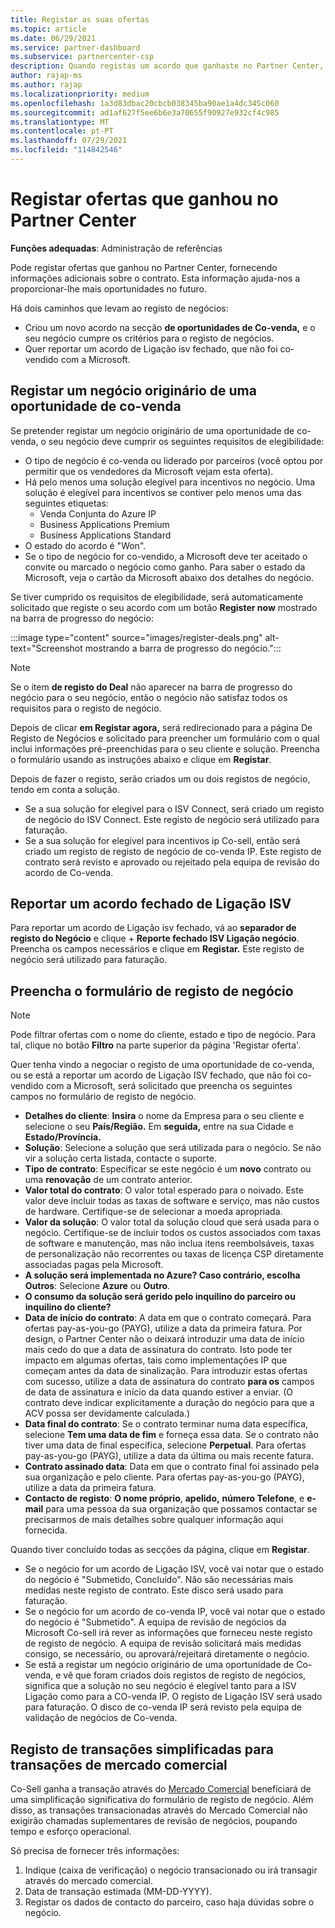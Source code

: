 ```yaml
---
title: Registar as suas ofertas
ms.topic: article
ms.date: 06/29/2021
ms.service: partner-dashboard
ms.subservice: partnercenter-csp
description: Quando registas um acordo que ganhaste no Partner Center, ajuda a Microsoft a proporcionar-te mais oportunidades no futuro.
author: rajap-ms
ms.author: rajap
ms.localizationpriority: medium
ms.openlocfilehash: 1a3d83dbac20cbcb038345ba90ae1a4dc345c060
ms.sourcegitcommit: ad1af627f5ee6b6e3a70655f90927e932cf4c985
ms.translationtype: MT
ms.contentlocale: pt-PT
ms.lasthandoff: 07/29/2021
ms.locfileid: "114842546"
---
```

# <a name="register-deals-youve-won-in-partner-center"></a>Registar ofertas que ganhou no Partner Center

**Funções adequadas**: Administração de referências

Pode registar ofertas que ganhou no Partner Center, fornecendo informações adicionais sobre o contrato. Esta informação ajuda-nos a proporcionar-lhe mais oportunidades no futuro.

Há dois caminhos que levam ao registo de negócios:

- Criou um novo acordo na secção **de oportunidades de Co-venda,** e o seu negócio cumpre os critérios para o registo de negócios.
- Quer reportar um acordo de Ligação isv fechado, que não foi co-vendido com a Microsoft.

## <a name="register-a-deal-originating-from-a-co-sell-opportunity"></a>Registar um negócio originário de uma oportunidade de co-venda

Se pretender registar um negócio originário de uma oportunidade de co-venda, o seu negócio deve cumprir os seguintes requisitos de elegibilidade:

- O tipo de negócio é co-venda ou liderado por parceiros (você optou por permitir que os vendedores da Microsoft vejam esta oferta).
- Há pelo menos uma solução elegível para incentivos no negócio. Uma solução é elegível para incentivos se contiver pelo menos uma das seguintes etiquetas:
  - Venda Conjunta do Azure IP
  - Business Applications Premium
  - Business Applications Standard
- O estado do acordo é "Won".
- Se o tipo de negócio for co-vendido, a Microsoft deve ter aceitado o convite ou marcado o negócio como ganho. Para saber o estado da Microsoft, veja o cartão da Microsoft abaixo dos detalhes do negócio.

Se tiver cumprido os requisitos de elegibilidade, será automaticamente solicitado que registe o seu acordo com um botão **Register now** mostrado na barra de progresso do negócio:

:::image type="content" source="images/register-deals.png" alt-text="Screenshot mostrando a barra de progresso do negócio.":::

> [!NOTE]
> Se o item **de registo do Deal** não aparecer na barra de progresso do negócio para o seu negócio, então o negócio não satisfaz todos os requisitos para o registo de negócio.

Depois de clicar **em Registar agora,** será redirecionado para a página De Registo de Negócios e solicitado para preencher um formulário com o qual inclui informações pré-preenchidas para o seu cliente e solução. Preencha o formulário usando as instruções abaixo e clique em **Registar**.

Depois de fazer o registo, serão criados um ou dois registos de negócio, tendo em conta a solução.

- Se a sua solução for elegível para o ISV Connect, será criado um registo de negócio do ISV Connect. Este registo de negócio será utilizado para faturação.
- Se a sua solução for elegível para incentivos ip Co-sell, então será criado um registo de registo de negócio de co-venda IP. Este registo de contrato será revisto e aprovado ou rejeitado pela equipa de revisão do acordo de Co-venda.

## <a name="report-a-closed-isv-connect-deal"></a>Reportar um acordo fechado de Ligação ISV

Para reportar um acordo de Ligação isv fechado, vá ao **separador de registo do Negócio** e clique + **Reporte fechado ISV Ligação negócio**. Preencha os campos necessários e clique em **Registar.** Este registo de negócio será utilizado para faturação.

## <a name="fill-out-the-deal-registration-form"></a>Preencha o formulário de registo de negócio

> [!NOTE]
> Pode filtrar ofertas com o nome do cliente, estado e tipo de negócio. Para tal, clique no botão **Filtro** na parte superior da página 'Registar oferta'.

Quer tenha vindo a negociar o registo de uma oportunidade de co-venda, ou se está a reportar um acordo de Ligação ISV fechado, que não foi co-vendido com a Microsoft, será solicitado que preencha os seguintes campos no formulário de registo de negócio.

- **Detalhes do cliente**: **Insira** o nome da Empresa para o seu cliente e selecione o seu **País/Região.** Em **seguida,** entre na sua Cidade e **Estado/Província.**
- **Solução**: Selecione a solução que será utilizada para o negócio. Se não vir a solução certa listada, contacte o suporte.
- **Tipo de contrato**: Especificar se este negócio é um **novo** contrato ou uma **renovação** de um contrato anterior.
- **Valor total do contrato**: O valor total esperado para o noivado. Este valor deve incluir todas as taxas de software e serviço, mas não custos de hardware. Certifique-se de selecionar a moeda apropriada.
- **Valor da solução**: O valor total da solução cloud que será usada para o negócio. Certifique-se de incluir todos os custos associados com taxas de software e manutenção, mas não inclua itens reembolsáveis, taxas de personalização não recorrentes ou taxas de licença CSP diretamente associadas pagas pela Microsoft.
- **A solução será implementada no Azure? Caso contrário, escolha Outros**: Selecione **Azure** ou **Outro**.
- **O consumo da solução será gerido pelo inquilino do parceiro ou inquilino do cliente?**  
- **Data de início do contrato**: A data em que o contrato começará. Para ofertas pay-as-you-go (PAYG), utilize a data da primeira fatura. Por design, o Partner Center não o deixará introduzir uma data de início mais cedo do que a data de assinatura do contrato. Isto pode ter impacto em algumas ofertas, tais como implementações IP que começam antes da data de sinalização. Para introduzir estas ofertas com sucesso, utilize a data de assinatura do contrato **para os** campos de data de assinatura e início da data quando estiver a enviar. (O contrato deve indicar explicitamente a duração do negócio para que a ACV possa ser devidamente calculada.)
- **Data final do contrato**: Se o contrato terminar numa data específica, selecione **Tem uma data de fim** e forneça essa data. Se o contrato não tiver uma data de final específica, selecione **Perpetual**. Para ofertas pay-as-you-go (PAYG), utilize a data da última ou mais recente fatura.
- **Contrato assinado data**: Data em que o contrato final foi assinado pela sua organização e pelo cliente. Para ofertas pay-as-you-go (PAYG), utilize a data da primeira fatura.
- **Contacto de registo**: **O nome próprio**, **apelido,** **número Telefone**, e **e-mail** para uma pessoa da sua organização que possamos contactar se precisarmos de mais detalhes sobre qualquer informação aqui fornecida.

Quando tiver concluído todas as secções da página, clique em **Registar**.

- Se o negócio for um acordo de Ligação ISV, você vai notar que o estado do negócio é "Submetido, Concluído". Não são necessárias mais medidas neste registo de contrato. Este disco será usado para faturação.
- Se o negócio for um acordo de co-venda IP, você vai notar que o estado do negócio é "Submetido". A equipa de revisão de negócios da Microsoft Co-sell irá rever as informações que forneceu neste registo de registo de negócio. A equipa de revisão solicitará mais medidas consigo, se necessário, ou aprovará/rejeitará diretamente o negócio.
- Se está a registar um negócio originário de uma oportunidade de Co-venda, e vê que foram criados dois registos de registo de negócios, significa que a solução no seu negócio é elegível tanto para a ISV Ligação como para a CO-venda IP. O registo de Ligação ISV será usado para faturação. O disco de co-venda IP será revisto pela equipa de validação de negócios de Co-venda.

## <a name="simplified-deal-registration-for-commercial-marketplace-transactions"></a>Registo de transações simplificadas para transações de mercado comercial

Co-Sell ganha a transação através do [Mercado Comercial](https://docs.microsoft.com/azure/marketplace/) beneficiará de uma simplificação significativa do formulário de registo de negócio.  Além disso, as transações transacionadas através do Mercado Comercial não exigirão chamadas suplementares de revisão de negócios, poupando tempo e esforço operacional.

Só precisa de fornecer três informações:

1. Indique (caixa de verificação) o negócio transacionado ou irá transagir através do mercado comercial.
2. Data de transação estimada (MM-DD-YYYY).
3. Registar os dados de contacto do parceiro, caso haja dúvidas sobre o negócio.
